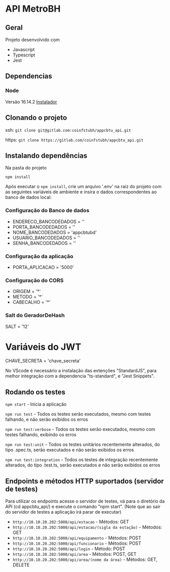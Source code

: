 # API MetroBH

## Geral
Projeto desenvolvido com
* Javascript
* Typescript
* Jest

## Dependencias
### Node
Versão 16.14.2
[Instalador](https://nodejs.org/pt-br_BR/)

## Clonando o projeto
ssh: `git clone git@gitlab.com:coinfstubh/appcbtu_api.git`

https: `git clone https://gitlab.com/coinfstubh/appcbtu_api.git`

## Instalando dependências

Na pasta do projeto

`npm install`

Após executar o `npm install`, crie um arquivo '.env' na raiz do projeto com as seguintes variáveis de ambiente e insira o dados correspondentes ao banco de dados local:
### Configuração do Banco de dados
* ENDERECO_BANCODEDADOS = ''
* PORTA_BANCODEDADOS = ''
* NOME_BANCODEDADOS = 'appcbtubd'
* USUARIO_BANCODEDADOS = ''
* SENHA_BANCODEDADOS = ''

### Configuração da aplicação
* PORTA_APLICACAO = '5000'

### Configuração do CORS
* ORIGEM = '*'
* METODO = '*'
* CABECALHO = '*'

### Salt do GeradorDeHash

SALT = '12'

# Variáveis do JWT

CHAVE_SECRETA = 'chave_secreta'


No VScode é necessário a instalação das extenções "StandardJS", para melhor integração com a dependencia
"ts-standard", e "Jest Snippets".

## Rodando os testes

`npm start` - Inicia a aplicação

`npm run test` - Todos os testes serão executados, mesmo com testes falhando, e não serão exibidos os erros

`npm run test:verbose` - Todos os testes serão executados, mesmo com testes falhando, exibindo os erros

`npm run test:unit` - Todos os testes unitários recentemente alterados, do tipo .spec.ts, serão executados e não serão exibidos os erros

`npm run test:integration` - Todos os testes de integração recentemente alterados, do tipo .test.ts, serão executados e não serão exibidos os erros

## Endpoints e métodos HTTP suportados (servidor de testes)

Para utilizar os endpoints acesse o servidor de testes, vá para o diretório da API (cd appcbtu_api/) e execute o comando "npm start".
(Note que ao sair do servidor de testes a aplicação irá parar de executar)

* `http://10.10.20.202:5000/api/estacao` - Métodos: GET
* `http://10.10.20.202:5000/api/estacao/(sigla da estação)` - Métodos: GET
* `http://10.10.20.202:5000/api/equipamento` - Métodos: POST
* `http://10.10.20.202:5000/api/funcionario` - Métodos: POST
* `http://10.10.20.202:5000/api/login` - Método: POST
* `http://10.10.20.202:5000/api/area` - Métodos: POST, GET
* `http://10.10.20.202:5000/api/area/(nome da área)` - Métodos: GET, DELETE
